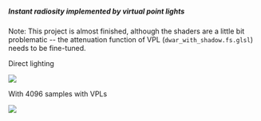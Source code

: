 ##### Instant radiosity implemented by virtual point lights

Note: This project is almost finished, although the shaders are a little bit problematic -- the attenuation function of VPL (`dwar_with_shadow.fs.glsl`) needs to be fine-tuned.

Direct lighting

![](result/direct.png)


With 4096 samples with VPLs

![](result/vpl-4096.png)
